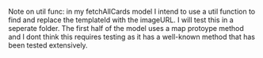 Note on util func: in my fetchAllCards model I intend to use a util function to find and replace the templateId with the imageURL. I will test this in a seperate folder. The first half of the model uses a map protoype method and I dont think this requires testing as it has a well-known method that has been tested extensively.
